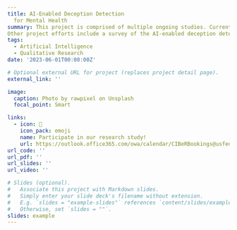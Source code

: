 ```yaml
---
title: AI-Enabled Deception Detection
  for Mental Health
summary: This project is comprised of multiple ongoing studies. Currently, we are conducting multimodal data collection to support the exploration of deception detection across video, audio, gaze, and physiological data and across various discussion topics. If you are interested in participating in this study as a research participant, visit the link below. 
Other project efforts include a survey of the AI-enabled deception detection literature, and qualitative interviews with mental health professionals regarding their perspectives on such technologies in therapeutic settings.
tags:
  - Artificial Intelligence
  - Qualitative Research
date: '2023-06-01T00:00:00Z'

# Optional external URL for project (replaces project detail page).
external_link: ''

image:
  caption: Photo by rawpixel on Unsplash
  focal_point: Smart

links:
  - icon: 🔗
    icon_pack: emoji
    name: Participate in our research study!
    url: https://outlook.office365.com/owa/calendar/CIBeRBookings@usfedu.onmicrosoft.com/bookings/s/a9YlUBSz6kKY1isuYdAE1w2
url_code: ''
url_pdf: ''
url_slides: ''
url_video: ''

# Slides (optional).
#   Associate this project with Markdown slides.
#   Simply enter your slide deck's filename without extension.
#   E.g. `slides = "example-slides"` references `content/slides/example-slides.md`.
#   Otherwise, set `slides = ""`.
slides: example
---
```



